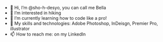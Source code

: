 - 👋 Hi, I’m @sho-h-desyo, you can call me Bella
- 👀 I’m interested in hiking
- 🌱 I’m currently learning how to code like a pro!
- 💞️ My skills and technologies: Adobe Photoshop, InDeisgn, Premier Pro, illustrator
- 📫 How to reach me: on my LinkedIn

<!---
sho-h-desyo/sho-h-desyo is a ✨ special ✨ repository because its `README.md` (this file) appears on your GitHub profile.
You can click the Preview link to take a look at your changes.
--->
